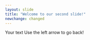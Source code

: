 ```yaml
---
layout: slide
title: "Welcome to our second slide!"
newchange: changed
---
```

Your text
Use the left arrow to go back!
